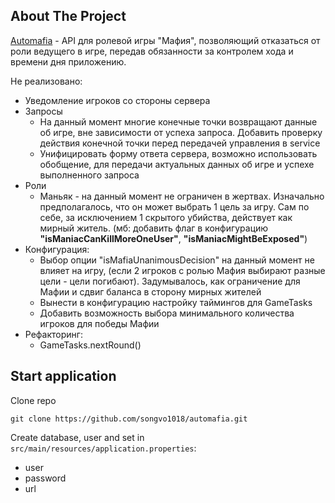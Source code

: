 <!-- ABOUT THE PROJECT -->
## About The Project


[Automafia](https://github.com/songvo1018/automafia) - API для ролевой игры "Мафия", позволяющий отказаться от роли 
ведущего в игре, передав обязанности за контролем хода и времени дня приложению.

Не реализовано:
- Уведомление игроков со стороны сервера
- Запросы
  - На данный момент многие конечные точки возвращают данные об игре, вне зависимости 
    от успеха запроса. Добавить проверку действия конечной точки перед передачей управления в service
  - Унифицировать форму ответа сервера, возможно использовать обобщение, для передачи актуальных данных об игре и 
    успехе выполненного запроса
- Роли
  - Маньяк - на данный момент не ограничен в жертвах. Изначально предполагалось, что он может выбрать 1 цель за игру.
    Сам по себе, за исключением 1 скрытого убийства, действует как мирный житель. (мб: добавить флаг в конфигурацию 
    **"isManiacCanKillMoreOneUser"**, **"isManiacMightBeExposed"**)
- Конфигурация:
  - Выбор опции "isMafiaUnanimousDecision" на данный момент не влияет на игру, (если 2 игроков с ролью Мафия 
    выбирают разные цели - цели погибают). Задумывалось, как ограничение для Мафии и сдвиг баланса в сторону мирных 
    жителей
  - Вынести в конфигурацию настройку таймингов для GameTasks
  - Добавить возможность выбора минимального количества игроков для победы Мафии
- Рефакторинг:
  - GameTasks.nextRound()


<!-- START -->
## Start application

Clone repo
```
git clone https://github.com/songvo1018/automafia.git
```

Create database, user and set in `src/main/resources/application.properties`:
- user
- password
- url